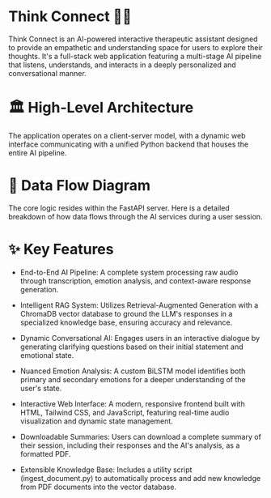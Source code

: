 # Think Connect 🧠✨

Think Connect is an AI-powered interactive therapeutic assistant designed to provide an empathetic and understanding space for users to explore their thoughts. It's a full-stack web application featuring a multi-stage AI pipeline that listens, understands, and interacts in a deeply personalized and conversational manner.

# 🏛️ High-Level Architecture

The application operates on a client-server model, with a dynamic web interface communicating with a unified Python backend that houses the entire AI pipeline.

# 🌊 Data Flow Diagram

The core logic resides within the FastAPI server. Here is a detailed breakdown of how data flows through the AI services during a user session.

# ✨ Key Features
- End-to-End AI Pipeline: A complete system processing raw audio through transcription, emotion analysis, and context-aware response generation.

- Intelligent RAG System: Utilizes Retrieval-Augmented Generation with a ChromaDB vector database to ground the LLM's responses in a specialized knowledge base, ensuring accuracy and relevance.

- Dynamic Conversational AI: Engages users in an interactive dialogue by generating clarifying questions based on their initial statement and emotional state.

- Nuanced Emotion Analysis: A custom BiLSTM model identifies both primary and secondary emotions for a deeper understanding of the user's state.

- Interactive Web Interface: A modern, responsive frontend built with HTML, Tailwind CSS, and JavaScript, featuring real-time audio visualization and dynamic state management.

- Downloadable Summaries: Users can download a complete summary of their session, including their responses and the AI's analysis, as a formatted PDF.

- Extensible Knowledge Base: Includes a utility script (ingest_document.py) to automatically process and add new knowledge from PDF documents into the vector database.

